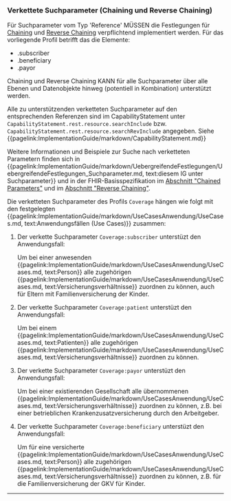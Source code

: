 ### Verkettete Suchparameter (Chaining und Reverse Chaining)

Für Suchparameter vom Typ 'Reference' MÜSSEN die Festlegungen für [Chaining](https://hl7.org/fhir/R4/search.html#chaining) und [Reverse Chaining](https://hl7.org/fhir/R4/search.html#has) verpflichtend implementiert werden. 
Für das vorliegende Profil betrifft das die Elemente:
* .subscriber
* .beneficiary
* .payor

Chaining und Reverse Chaining KANN für alle Suchparameter über alle Ebenen und Datenobjekte hinweg (potentiell in Kombination) unterstützt werden.

Alle zu unterstützenden verketteten Suchparameter auf den entsprechenden Referenzen sind im CapabilityStatement unter ```CapabilityStatement.rest.resource.searchInclude``` bzw. ```CapabilityStatement.rest.resource.searchRevInclude``` angegeben. Siehe {{pagelink:ImplementationGuide/markdown/CapabilityStatement.md}}

Weitere Informationen und Beispiele zur Suche nach verketteten Parametern finden sich in {{pagelink:ImplementationGuide/markdown/UebergreifendeFestlegungen/UebergreifendeFestlegungen_Suchparameter.md, text:diesem IG unter Suchparameter}} und in der FHIR-Basisspezifikation im [Abschnitt "Chained Parameters"](https://hl7.org/fhir/R4/search.html#chaining) und im [Abschnitt "Reverse Chaining"](https://hl7.org/fhir/R4/search.html#has).

Die verketteten Suchparameter des Profils ```Coverage``` hängen wie folgt mit den festgelegten {{pagelink:ImplementationGuide/markdown/UseCasesAnwendung/UseCases.md, text:Anwendungsfällen (Use Cases)}}  zusammen:

1. Der verkette Suchparameter ```Coverage:subscriber``` unterstüzt den Anwendungsfall:

    Um bei einer anwesenden {{pagelink:ImplementationGuide/markdown/UseCasesAnwendung/UseCases.md, text:Person}} alle zugehörigen {{pagelink:ImplementationGuide/markdown/UseCasesAnwendung/UseCases.md, text:Versicherungsverhältnisse}} zuordnen zu können, auch für Eltern mit Familienversicherung der Kinder.

1. Der verkette Suchparameter ```Coverage:patient``` unterstüzt den Anwendungsfall:

    Um bei einem {{pagelink:ImplementationGuide/markdown/UseCasesAnwendung/UseCases.md, text:Patienten}} alle zugehörigen {{pagelink:ImplementationGuide/markdown/UseCasesAnwendung/UseCases.md, text:Versicherungsverhältnisse}} zuordnen zu können.

1. Der verkette Suchparameter ```Coverage:payor``` unterstüzt den Anwendungsfall:

    Um bei einer existierenden Gesellschaft alle übernommenen {{pagelink:ImplementationGuide/markdown/UseCasesAnwendung/UseCases.md, text:Versicherungsverhältnisse}} zuordnen zu können, z.B. bei einer betrieblichen Krankenzusatzversicherung durch den Arbeitgeber.

1. Der verkette Suchparameter ```Coverage:beneficiary``` unterstüzt den Anwendungsfall:

    Um für eine versicherte {{pagelink:ImplementationGuide/markdown/UseCasesAnwendung/UseCases.md, text:Person}} alle zugehörigen {{pagelink:ImplementationGuide/markdown/UseCasesAnwendung/UseCases.md, text:Versicherungsverhältnisse}} zuordnen zu können, z.B. für die Familienversicherung der GKV für Kinder.
---
